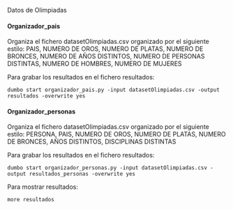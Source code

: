 Datos de Olimpiadas

#### Organizador_pais

Organiza el fichero datasetOlimpiadas.csv organizado por el siguiente estilo:
PAIS, NUMERO DE OROS, NUMERO DE PLATAS, NUMERO DE BRONCES, NUMERO DE AÑOS DISTINTOS, NUMERO DE PERSONAS DISTINTAS, NUMERO DE HOMBRES, NUMERO DE MUJERES

Para grabar los resultados en el fichero resultados:
```
dumbo start organizador_pais.py -input datasetOlimpiadas.csv -output resultados -overwrite yes
```




#### Organizador_personas

Organiza el fichero datasetOlimpiadas.csv organizado por el siguiente estilo:
PERSONA, PAIS, NUMERO DE OROS, NUMERO DE PLATAS, NUMERO DE BRONCES, AÑOS DISTINTOS, DISCIPLINAS DISTINTAS

Para grabar los resultados en el fichero resultados:
```
dumbo start organizador_personas.py -input datasetOlimpiadas.csv -output resultados_personas -overwrite yes
```



Para mostrar resultados:
```
more resultados
```
